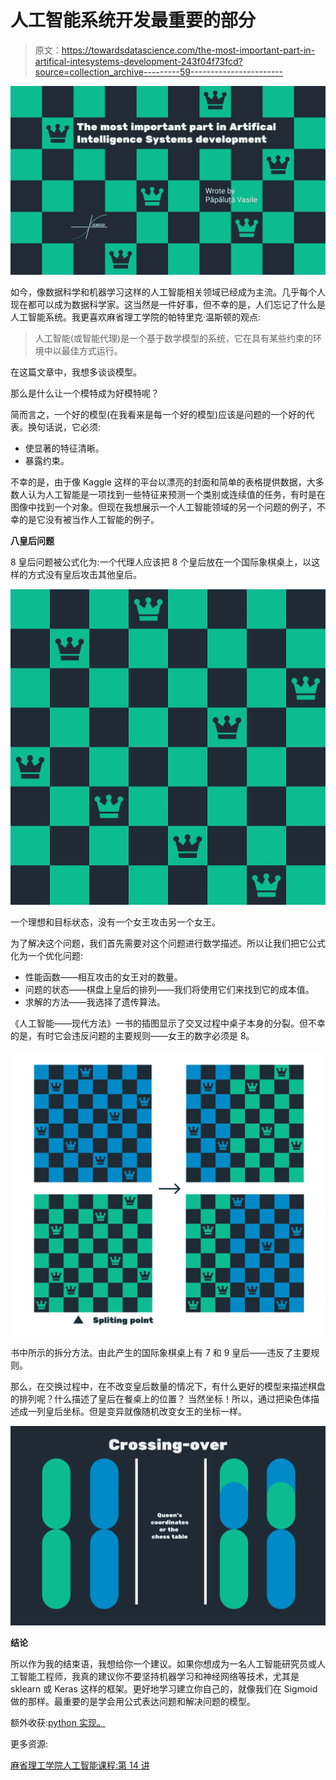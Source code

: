 # 人工智能系统开发最重要的部分

> 原文：<https://towardsdatascience.com/the-most-important-part-in-artifical-intesystems-development-243f04f73fcd?source=collection_archive---------59----------------------->

![](img/ebac1f74e782489967daac7487058e6c.png)

如今，像数据科学和机器学习这样的人工智能相关领域已经成为主流。几乎每个人现在都可以成为数据科学家。这当然是一件好事，但不幸的是，人们忘记了什么是人工智能系统。我更喜欢麻省理工学院的帕特里克·温斯顿的观点:

> 人工智能(或智能代理)是一个基于数学模型的系统，它在具有某些约束的环境中以最佳方式运行。

在这篇文章中，我想多谈谈模型。

那么是什么让一个模特成为好模特呢？

简而言之，一个好的模型(在我看来是每一个好的模型)应该是问题的一个好的代表。换句话说，它必须:

*   使显著的特征清晰。
*   暴露约束。

不幸的是，由于像 Kaggle 这样的平台以漂亮的封面和简单的表格提供数据，大多数人认为人工智能是一项找到一些特征来预测一个类别或连续值的任务，有时是在图像中找到一个对象。但现在我想展示一个人工智能领域的另一个问题的例子，不幸的是它没有被当作人工智能的例子。

**八皇后问题**

8 皇后问题被公式化为:一个代理人应该把 8 个皇后放在一个国际象棋桌上，以这样的方式没有皇后攻击其他皇后。

![](img/0f41c39d8a182a16a4502cca24eb60d3.png)

一个理想和目标状态，没有一个女王攻击另一个女王。

为了解决这个问题，我们首先需要对这个问题进行数学描述。所以让我们把它公式化为一个优化问题:

*   性能函数——相互攻击的女王对的数量。
*   问题的状态——棋盘上皇后的排列——我们将使用它们来找到它的成本值。
*   求解的方法——我选择了遗传算法。

《人工智能——现代方法》一书的插图显示了交叉过程中桌子本身的分裂。但不幸的是，有时它会违反问题的主要规则——女王的数字必须是 8。

![](img/1c4d78b18555c227d66e326d5be2b661.png)

书中所示的拆分方法。由此产生的国际象棋桌上有 7 和 9 皇后——违反了主要规则。

那么，在交换过程中，在不改变皇后数量的情况下，有什么更好的模型来描述棋盘的排列呢？什么描述了皇后在餐桌上的位置？
当然坐标！所以，通过把染色体描述成一列皇后坐标。但是变异就像随机改变女王的坐标一样。

![](img/fe44128e1c6343362bfed6cc430ca83b.png)

**结论**

所以作为我的结束语，我想给你一个建议。如果你想成为一名人工智能研究员或人工智能工程师，我真的建议你不要坚持机器学习和神经网络等技术，尤其是 sklearn 或 Keras 这样的框架。更好地学习建立你自己的，就像我们在 Sigmoid 做的那样。最重要的是学会用公式表达问题和解决问题的模型。

额外收获:[python 实现。](https://github.com/ScienceKot/8-Queen-Problem.git)

更多资源:

[麻省理工学院人工智能课程:第 14 讲](https://www.youtube.com/watch?v=L73hY1pBcQI&list=PLUl4u3cNGP63gFHB6xb-kVBiQHYe_4hSi&index=15)